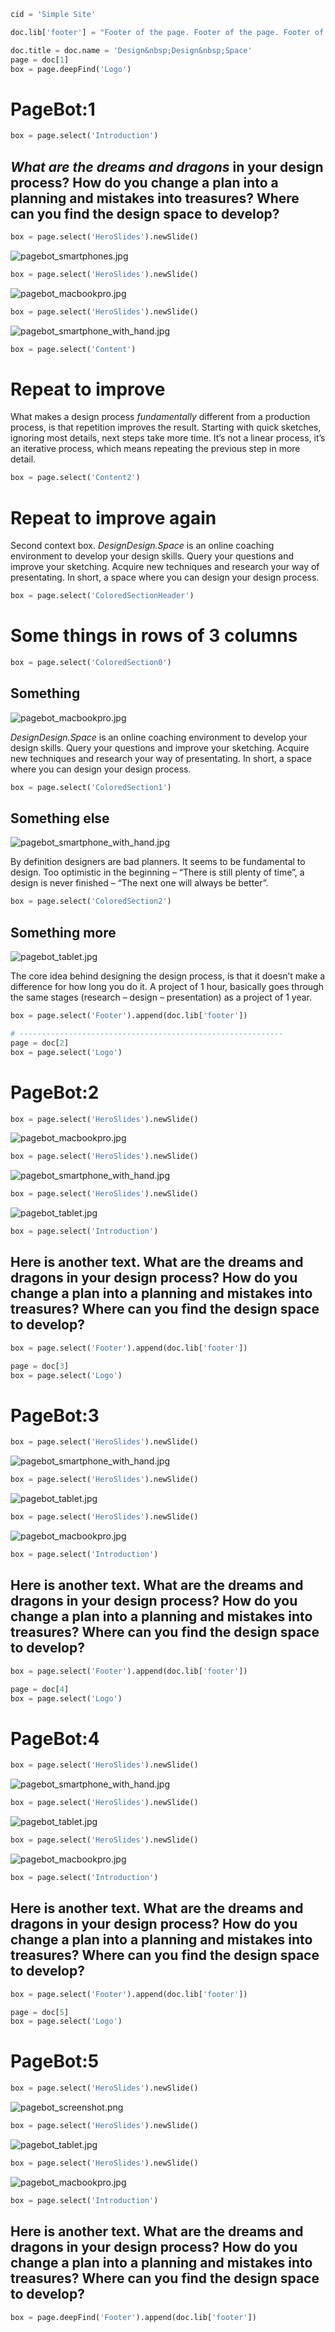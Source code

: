 ~~~Python
cid = 'Simple Site'

doc.lib['footer'] = "Footer of the page. Footer of the page. Footer of the page. Footer of the page. Footer of the page. Footer of the page."

doc.title = doc.name = 'Design&nbsp;Design&nbsp;Space'
page = doc[1]
box = page.deepFind('Logo')
~~~
# PageBot:1

~~~Python
box = page.select('Introduction')
~~~
## *What are the dreams and dragons* in your design process? How do you change a plan into a planning and mistakes into treasures? Where can you find the design space to develop?

~~~Python
box = page.select('HeroSlides').newSlide()
~~~
![pagebot_smartphones.jpg](images/pagebot_smartphones.jpg)

~~~Python
box = page.select('HeroSlides').newSlide()
~~~
![pagebot_macbookpro.jpg](images/pagebot_macbookpro.jpg)

~~~Python
box = page.select('HeroSlides').newSlide()
~~~
![pagebot_smartphone_with_hand.jpg](images/pagebot_smartphone_with_hand.jpg)

~~~Python
box = page.select('Content')
~~~

# Repeat to improve

What makes a design process *fundamentally* different from a production process, is that repetition improves the result. Starting with quick sketches, ignoring most details, next steps take more time. It’s not a linear process, it’s an iterative process, which means repeating the previous step in more detail.

~~~Python
box = page.select('Content2')
~~~

# Repeat to improve again

Second context box. *DesignDesign.Space* is an online coaching environment to develop your design skills. Query your questions and improve your sketching. Acquire new techniques and research your way of presentating. In short, a space where you can design your design process. 

~~~Python
box = page.select('ColoredSectionHeader')
~~~
# Some things in rows of 3 columns

~~~Python
box = page.select('ColoredSection0')
~~~
## Something
![pagebot_macbookpro.jpg](images/pagebot_macbookpro.jpg)

*DesignDesign.Space* is an online coaching environment to develop your design skills. Query your questions and improve your sketching. Acquire new techniques and research your way of presentating. In short, a space where you can design your design process. 

~~~Python
box = page.select('ColoredSection1')
~~~
## Something else
![pagebot_smartphone_with_hand.jpg](images/pagebot_smartphone_with_hand.jpg)

By definition designers are bad planners. It seems to be fundamental to design. Too optimistic in the beginning – “There is still plenty of time”, a design is never finished – “The next one will always be better”. 

~~~Python
box = page.select('ColoredSection2')
~~~
## Something more
![pagebot_tablet.jpg](images/pagebot_tablet.jpg)

The core idea behind designing the design process, is that it doesn’t make a difference for how long you do it. A project of 1 hour, basically goes through the same stages (research – design – presentation) as a project of 1 year. 

~~~Python
box = page.select('Footer').append(doc.lib['footer'])
~~~
 
~~~Python
# -----------------------------------------------------------
page = doc[2]
box = page.select('Logo')
~~~
# PageBot:2

~~~Python
box = page.select('HeroSlides').newSlide()
~~~
![pagebot_macbookpro.jpg](images/pagebot_macbookpro.jpg)

~~~Python
box = page.select('HeroSlides').newSlide()
~~~
![pagebot_smartphone_with_hand.jpg](images/pagebot_smartphone_with_hand.jpg)

~~~Python
box = page.select('HeroSlides').newSlide()
~~~
![pagebot_tablet.jpg](images/pagebot_tablet.jpg)

~~~Python
box = page.select('Introduction')
~~~
## Here is another text. What are the dreams and dragons in your design process? How do you change a plan into a planning and mistakes into treasures? Where can you find the design space to develop?

~~~Python
box = page.select('Footer').append(doc.lib['footer'])
~~~

~~~Python
page = doc[3]
box = page.select('Logo')
~~~
# PageBot:3

~~~Python
box = page.select('HeroSlides').newSlide()
~~~
![pagebot_smartphone_with_hand.jpg](images/pagebot_smartphone_with_hand.jpg)

~~~Python
box = page.select('HeroSlides').newSlide()
~~~
![pagebot_tablet.jpg](images/pagebot_tablet.jpg)

~~~Python
box = page.select('HeroSlides').newSlide()
~~~
![pagebot_macbookpro.jpg](images/pagebot_macbookpro.jpg)

~~~Python
box = page.select('Introduction')
~~~
## Here is another text. What are the dreams and dragons in your design process? How do you change a plan into a planning and mistakes into treasures? Where can you find the design space to develop?

~~~Python
box = page.select('Footer').append(doc.lib['footer'])
~~~

~~~Python
page = doc[4]
box = page.select('Logo')
~~~
# PageBot:4

~~~Python
box = page.select('HeroSlides').newSlide()
~~~
![pagebot_smartphone_with_hand.jpg](images/pagebot_smartphone_with_hand.jpg)

~~~Python
box = page.select('HeroSlides').newSlide()
~~~
![pagebot_tablet.jpg](images/pagebot_tablet.jpg)

~~~Python
box = page.select('HeroSlides').newSlide()
~~~
![pagebot_macbookpro.jpg](images/pagebot_macbookpro.jpg)

~~~Python
box = page.select('Introduction')
~~~
## Here is another text. What are the dreams and dragons in your design process? How do you change a plan into a planning and mistakes into treasures? Where can you find the design space to develop?

~~~Python
box = page.select('Footer').append(doc.lib['footer'])
~~~

~~~Python
page = doc[5]
box = page.select('Logo')
~~~
# PageBot:5

~~~Python
box = page.select('HeroSlides').newSlide()
~~~
![pagebot_screenshot.png](images/pagebot_screenshot.png)

~~~Python
box = page.select('HeroSlides').newSlide()
~~~
![pagebot_tablet.jpg](images/pagebot_tablet.jpg)

~~~Python
box = page.select('HeroSlides').newSlide()
~~~
![pagebot_macbookpro.jpg](images/pagebot_macbookpro.jpg)

~~~Python
box = page.select('Introduction')
~~~
## Here is another text. What are the dreams and dragons in your design process? How do you change a plan into a planning and mistakes into treasures? Where can you find the design space to develop?

~~~Python
box = page.deepFind('Footer').append(doc.lib['footer'])
~~~
